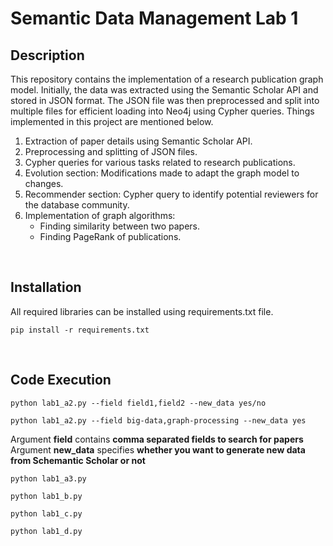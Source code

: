 # Semantic Data Management Lab 1

## Description 
This repository contains the implementation of a research publication graph model. Initially, the data was extracted using the Semantic Scholar API and stored in JSON format. The JSON file was then preprocessed and split into multiple files for efficient loading into Neo4j using Cypher queries. Things implemented in this project are mentioned below.
1. Extraction of paper details using Semantic Scholar API.
2. Preprocessing and splitting of JSON files.
3. Cypher queries for various tasks related to research publications.
4. Evolution section: Modifications made to adapt the graph model to changes.
5. Recommender section: Cypher query to identify potential reviewers for the database community.
6. Implementation of graph algorithms:
    - Finding similarity between two papers.
    - Finding PageRank of publications.

<br>

## Installation 
All required libraries can be installed using requirements.txt file.
```
pip install -r requirements.txt
```
<br>

## Code Execution 
```
python lab1_a2.py --field field1,field2 --new_data yes/no
```

```
python lab1_a2.py --field big-data,graph-processing --new_data yes
```

Argument **field** contains **comma separated fields to search for papers** <br>
Argument **new_data** specifies **whether you want to generate new data from Schemantic Scholar or not**

```
python lab1_a3.py
```

```
python lab1_b.py
```

```
python lab1_c.py
```

```
python lab1_d.py
```